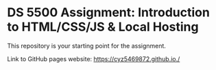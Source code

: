 # DS 5500 Assignment: Introduction to HTML/CSS/JS & Local Hosting

This repository is your starting point for the assignment.

Link to GitHub pages website: https://cyz5469872.github.io./
